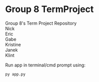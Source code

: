 # Group 8 TermProject
Group 8's Term Project Repository\
Nick\
Eric\
Gabe\
Kristine\
Janek\
Klint

Run app in terminal/cmd prompt using:
```py
py app.py
```